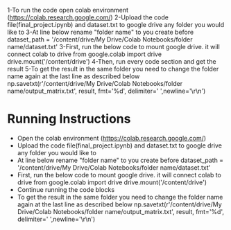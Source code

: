1-To run the code open colab environment (https://colab.research.google.com/)
2-Upload the code file(final_project.ipynb) and dataset.txt to google drive any folder you would like to
3-At line below rename "folder name" to you create before 
	dataset_path = '/content/drive/My Drive/Colab Notebooks/folder name/dataset.txt'
3-First, run the below code to mount google drive. it will connect colab to drive
	from google.colab import drive
	drive.mount('/content/drive')
4-Then, run every code section and get the result
5-To get the result in the same folder you need to change the folder name again at the last line as described below
	np.savetxt(r'/content/drive/My Drive/Colab Notebooks/folder name/output_matrix.txt', result, fmt='%d', delimiter=' ',newline='\r\n')

# Running Instructions

- Open the colab environment (https://colab.research.google.com/)
- Upload the code file(final_project.ipynb) and dataset.txt to google drive any folder you would like to
- At line below rename "folder name" to you create before 
	dataset_path = '/content/drive/My Drive/Colab Notebooks/folder name/dataset.txt'
- First, run the below code to mount google drive. it will connect colab to drive
	from google.colab import drive
	drive.mount('/content/drive')
- Continue running the code blocks
- To get the result in the same folder you need to change the folder name again at the last line as described below
	np.savetxt(r'/content/drive/My Drive/Colab Notebooks/folder name/output_matrix.txt', result, fmt='%d', delimiter=' ',newline='\r\n')
